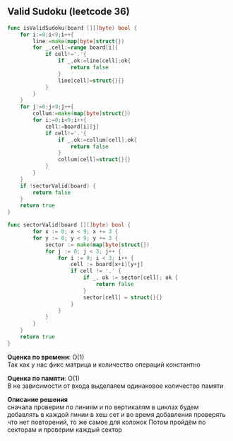 ## Valid Sudoku (leetcode 36)  

```go
func isValidSudoku(board [][]byte) bool {
    for i:=0;i<9;i++{
        line:=make(map[byte]struct{})
        for _,cell:=range board[i]{
            if cell!='.'{
                if _,ok:=line[cell];ok{
                    return false
                }
                line[cell]=struct{}{}
            }
        }
    }
    for j:=0;j<9;j++{
        collum:=make(map[byte]struct{})
        for i:=0;i<9;i++{
            cell:=board[i][j]
            if cell!='.'{
                if _,ok:=collum[cell];ok{
                    return false
                }
                collum[cell]=struct{}{}
            }
        }
    }
    if !sectorValid(board) {
        return false
    }
	return true
}

func sectorValid(board [][]byte) bool {
    	for x := 0; x < 9; x += 3 {
        for y := 0; y < 9; y += 3 {
            sector := make(map[byte]struct{})
			for j := 0; j < 3; j++ {
				for i := 0; i < 3; i++ {
					cell := board[x+i][y+j]
					if cell != '.' {
						if _, ok := sector[cell]; ok {
							return false
						}
						sector[cell] = struct{}{}
					}
				}
			}
		}
	}
	return true
}
```

**Оценка по времени**: О(1)  
Так как у нас фикс матрица и количество операций константно

**Оценка по памяти**: О(1)  
В не зависимости от входа выделаяем одинаковое количество памяти

**Описание решения**  
сначала проверим по линиям и по вертикалям в циклах будем добавлять в каждой линии в хеш сет и во время добавления проверять что нет повторений, то же самое для колонок
Потом пройдём по секторам и проверим каждый сектор